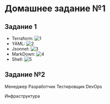 # Домашнее задание №1

## Задание 1

- Terraform: ![1](https://i.ibb.co/3rgCSJk/Screen-Shot-2021-12-01-at-21-34-32.png)
- YAML: ![2](https://i.ibb.co/Dw4ZBgC/Screen-Shot-2021-12-01-at-21-34-56.png)
- Jsonnet: ![3](https://i.ibb.co/LnN6sV9/Screen-Shot-2021-12-01-at-21-35-18.png)
- MarkDown: ![4](https://i.ibb.co/MBdrm3p/Screen-Shot-2021-12-01-at-21-35-48.png)
- Shell: ![5](https://i.ibb.co/wKRwHV1/Screen-Shot-2021-12-01-at-21-36-31.png)


## Задание №2

Менеджер
Разработчик
Тестировщик
DevOps

Инфраструктура
